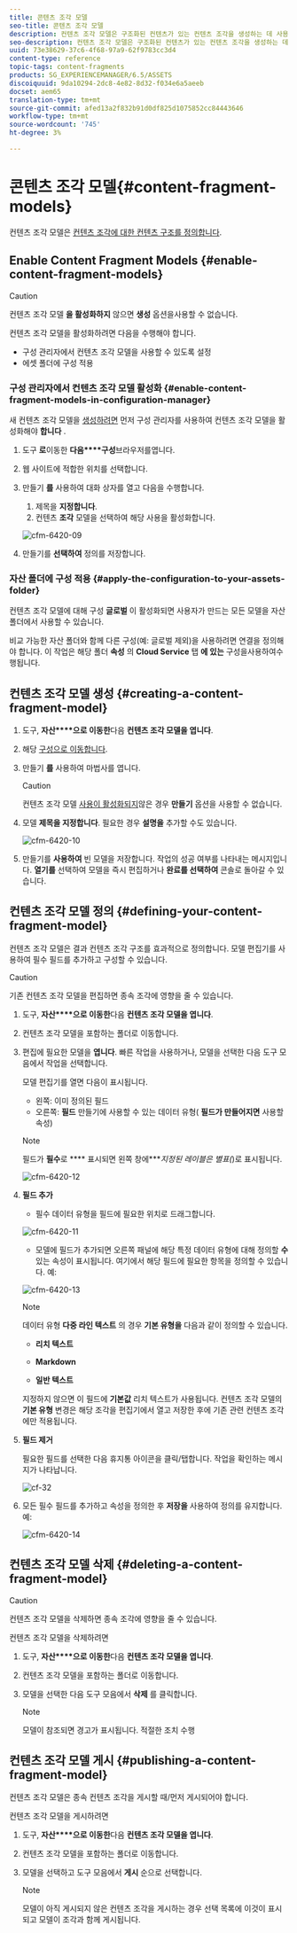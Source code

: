 ```yaml
---
title: 콘텐츠 조각 모델
seo-title: 콘텐츠 조각 모델
description: 컨텐츠 조각 모델은 구조화된 컨텐츠가 있는 컨텐츠 조각을 생성하는 데 사용됩니다.
seo-description: 컨텐츠 조각 모델은 구조화된 컨텐츠가 있는 컨텐츠 조각을 생성하는 데 사용됩니다.
uuid: 73e38629-37c6-4f68-97a9-62f9783cc3d4
content-type: reference
topic-tags: content-fragments
products: SG_EXPERIENCEMANAGER/6.5/ASSETS
discoiquuid: 9da10294-2dc8-4e82-8d32-f034e6a5aeeb
docset: aem65
translation-type: tm+mt
source-git-commit: afed13a2f832b91d0df825d1075852cc84443646
workflow-type: tm+mt
source-wordcount: '745'
ht-degree: 3%

---
```



# 콘텐츠 조각 모델{#content-fragment-models}

컨텐츠 조각 모델은 [컨텐츠 조각에 대한 컨텐츠 구조를 정의합니다](/help/assets/content-fragments/content-fragments.md).

## Enable Content Fragment Models {#enable-content-fragment-models}

>[!CAUTION]
>
>컨텐츠 조각 모델 **을 활성화하지** 않으면 **생성** 옵션을사용할 수 없습니다.

컨텐츠 조각 모델을 활성화하려면 다음을 수행해야 합니다.

* 구성 관리자에서 컨텐츠 조각 모델을 사용할 수 있도록 설정
* 에셋 폴더에 구성 적용

### 구성 관리자에서 컨텐츠 조각 모델 활성화 {#enable-content-fragment-models-in-configuration-manager}

새 컨텐츠 조각 모델을 [생성하려면](#creating-a-content-fragment-model) 먼저 구성 관리자를 사용하여 컨텐츠 조각 모델을 활성화해야 **합니다** .

1. 도구 **로**&#x200B;이동한 **다음****구성**&#x200B;브라우저를엽니다.
1. 웹 사이트에 적합한 위치를 선택합니다.
1. 만들기 **를** 사용하여 대화 상자를 열고 다음을 수행합니다.

   1. 제목을 **지정합니다**.
   1. 컨텐츠 **조각** 모델을 선택하여 해당 사용을 활성화합니다.

   ![cfm-6420-09](assets/cfm-6420-09.png)

1. 만들기를 **선택하여** 정의를 저장합니다.

### 자산 폴더에 구성 적용 {#apply-the-configuration-to-your-assets-folder}

컨텐츠 조각 모델에 대해 구성 **글로벌** 이 활성화되면 사용자가 만드는 모든 모델을 자산 폴더에서 사용할 수 있습니다.

비교 가능한 자산 폴더와 함께 다른 구성(예: 글로벌 제외)을 사용하려면 연결을 정의해야 합니다. 이 작업은 해당 폴더 **속성** 의 **Cloud Service** 탭 **에 있는** 구성을사용하여수행됩니다.

## 컨텐츠 조각 모델 생성 {#creating-a-content-fragment-model}

1. 도구, **자산****으로 이동한**&#x200B;다음 **컨텐츠 조각 모델을 엽니다**.
1. 해당 [구성으로 이동합니다](#enable-content-fragment-models).
1. 만들기 **를** 사용하여 마법사를 엽니다.

   >[!CAUTION]
   >
   >컨텐츠 조각 모델 [사용이 활성화되지](#enable-content-fragment-models)않은 경우 **만들기** 옵션을 사용할 수 없습니다.

1. 모델 **제목을 지정합니다**. 필요한 경우 **설명을** 추가할 수도 있습니다.

   ![cfm-6420-10](assets/cfm-6420-10.png)

1. 만들기를 **사용하여** 빈 모델을 저장합니다. 작업의 성공 여부를 나타내는 메시지입니다. **열기를** 선택하여 모델을 즉시 편집하거나 **완료를 선택하여** 콘솔로 돌아갈 수 있습니다.

## 컨텐츠 조각 모델 정의 {#defining-your-content-fragment-model}

컨텐츠 조각 모델은 결과 컨텐츠 조각 구조를 효과적으로 정의합니다. 모델 편집기를 사용하여 필수 필드를 추가하고 구성할 수 있습니다.

>[!CAUTION]
>
>기존 컨텐츠 조각 모델을 편집하면 종속 조각에 영향을 줄 수 있습니다.

1. 도구, **자산****으로 이동한**&#x200B;다음 **컨텐츠 조각 모델을 엽니다**.

1. 컨텐츠 조각 모델을 포함하는 폴더로 이동합니다.
1. 편집에 필요한 모델을 **엽니다**. 빠른 작업을 사용하거나, 모델을 선택한 다음 도구 모음에서 작업을 선택합니다.

   모델 편집기를 열면 다음이 표시됩니다.

   * 왼쪽: 이미 정의된 필드
   * 오른쪽: **필드** 만들기에 사용할 수 있는 데이터 유형( **필드가 만들어지면** 사용할 속성)

   >[!NOTE]
   >
   >필드가 **필수**&#x200B;로 **** 표시되면 왼쪽 창에&#x200B;****&#x200B;지정된 레이블은 별표(*)로 표시됩니다.

   ![cfm-6420-12](assets/cfm-6420-12.png)

1. **필드 추가**

   * 필수 데이터 유형을 필드에 필요한 위치로 드래그합니다.

   ![cfm-6420-11](assets/cfm-6420-11.png)

   * 모델에 필드가 추가되면 오른쪽 패널에 해당 특정 데이터 유형에 대해 정의할 **수** 있는 속성이 표시됩니다. 여기에서 해당 필드에 필요한 항목을 정의할 수 있습니다. 예:

   ![cfm-6420-13](assets/cfm-6420-13.png)

   >[!NOTE]
   데이터 유형 **다중 라인 텍스트** 의 경우 **기본 유형을** 다음과 같이 정의할 수 있습니다.
   * **리치 텍스트**

   * **Markdown**

   * **일반 텍스트**

   지정하지 않으면 이 필드에 **기본값** 리치 텍스트가 사용됩니다.
   컨텐츠 조각 모델의 **기본 유형** 변경은 해당 조각을 편집기에서 열고 저장한 후에 기존 관련 컨텐츠 조각에만 적용됩니다.

1. **필드 제거**

   필요한 필드를 선택한 다음 휴지통 아이콘을 클릭/탭합니다. 작업을 확인하는 메시지가 나타납니다.

   ![cf-32](assets/cf-32.png)

1. 모든 필수 필드를 추가하고 속성을 정의한 후 **저장을** 사용하여 정의를 유지합니다. 예:

   ![cfm-6420-14](assets/cfm-6420-14.png)

## 컨텐츠 조각 모델 삭제 {#deleting-a-content-fragment-model}

>[!CAUTION]
컨텐츠 조각 모델을 삭제하면 종속 조각에 영향을 줄 수 있습니다.

컨텐츠 조각 모델을 삭제하려면

1. 도구, **자산****으로 이동한**&#x200B;다음 **컨텐츠 조각 모델을 엽니다**.

1. 컨텐츠 조각 모델을 포함하는 폴더로 이동합니다.
1. 모델을 선택한 다음 도구 모음에서 **삭제** 를 클릭합니다.

   >[!NOTE]
   모델이 참조되면 경고가 표시됩니다. 적절한 조치 수행

## 컨텐츠 조각 모델 게시 {#publishing-a-content-fragment-model}

컨텐츠 조각 모델은 종속 컨텐츠 조각을 게시할 때/먼저 게시되어야 합니다.

컨텐츠 조각 모델을 게시하려면

1. 도구, **자산****으로 이동한**&#x200B;다음 **컨텐츠 조각 모델을 엽니다**.

1. 컨텐츠 조각 모델을 포함하는 폴더로 이동합니다.
1. 모델을 선택하고 도구 모음에서 **게시** 순으로 선택합니다.

   >[!NOTE]
   모델이 아직 게시되지 않은 컨텐츠 조각을 게시하는 경우 선택 목록에 이것이 표시되고 모델이 조각과 함께 게시됩니다.

